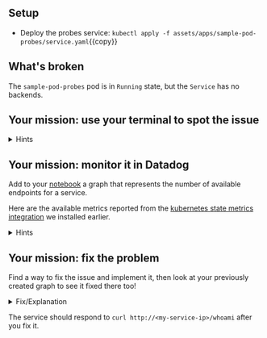 ## Setup

* Deploy the probes service: 
`kubectl apply -f assets/apps/sample-pod-probes/service.yaml`{{copy}}

## What's broken

The `sample-pod-probes` pod is in `Running` state, but the `Service` has no backends. 

## Your mission: use your terminal to spot the issue

<details>
<summary>Hints</summary>
`kubectl get service` prints a list of services.<br/><br/>

`kubectl describe service <service-name>` prints details about a service. <br/><br/>

`kubectl get po` prints a list of pods, and their readiness status. <br/><br/>
</details>

## Your mission: monitor it in Datadog

Add to your [notebook](https://app.datadoghq.com/notebook) a graph that
represents the number of available endpoints for a service.

Here are the available metrics reported from the [kubernetes state metrics
integration](https://docs.datadoghq.com/integrations/kubernetes/#kubernetes-state)
we installed earlier.

<details>
<summary>Hints</summary>
`kubernetes_state.endpoint.address_available` reports the number of available endpoints for a service. <br/><br/>

`kubernetes_state.endpoint.address_not_ready` reports the number of "not ready" endpoints for a service.
</details>

## Your mission: fix the problem

Find a way to fix the issue and implement it, then look at your previously
created graph to see it fixed there too!

<details>
<summary>Fix/Explanation</summary>
The pod is failing readiness checks.<br/><br/> 

The application requires a header `X-Should-Pass-Readiness: true` to pass readiness checks.<br/><br/>

The probe definition allows setting a custom HTTP header:
```
        readinessProbe:
          httpGet:
            path: /ready
            port: 8080
            httpHeaders:
              - name: X-Should-Pass-Readiness
                value: true
```

Use `kubectl edit` to add the `httpHeaders` to your liveness check.

Verify that there are healthy endpoints for your service. <br/> <br/>
</details>

The service should respond to `curl http://<my-service-ip>/whoami` after you fix it.
